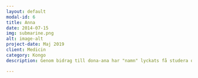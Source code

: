 ```yaml
---
layout: default
modal-id: 6
title: Anna
date: 2014-07-15
img: submarine.png
alt: image-alt
project-date: Maj 2019
client: Medicin
category: Kongo
description: Genom bidrag till dona-ana har "namn" lyckats få studera och på så sätt gynna samhället på lång sikt. Vi behöver mer av detta för att bidra till en stabilera region.

---
```

